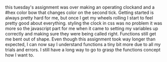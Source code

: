 this tuesday's assignment was over making an operating clockand and a #hex color bow that changes color on the second tick. Getting started is always pretty hard for me, but once I get my wheels rolling I start to feel pretty good about everything. styling the clock in css was no problem it was more so the javascript part for me when it came to setting my variables up correctly and making sure they were being called right. Functions still get me bent out of shape. Even though this assignment took way longer than expected, I can now say I understand functions a tiny bit more due to all my trials and errors. I still have a long way to go to grasp the functions concept how I want to.  